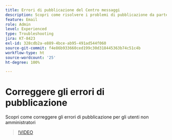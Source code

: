 ```yaml
---
title: Errori di pubblicazione del Centro messaggi
description: Scopri come risolvere i problemi di pubblicazione da parte di utenti non amministratori
feature: Email
role: Admin
level: Experienced
type: Troubleshooting
jira: KT-8423
exl-id: 328cdb2a-e889-4bce-ab95-491ad544f060
source-git-commit: f4e86b933660ced199c30d318445363b74c51c4b
workflow-type: ht
source-wordcount: '25'
ht-degree: 100%

---
```


# Correggere gli errori di pubblicazione

Scopri come correggere gli errori di pubblicazione per gli utenti non amministratori

>[!VIDEO](https://video.tv.adobe.com/v/335979?quality=12&learn=on)
